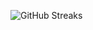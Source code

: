 ![GitHub Streaks](https://github-streaks-mqc9.onrender.com/streak/happilli/image?theme=midnight&cache_bust=1743670168&lang=ja)
